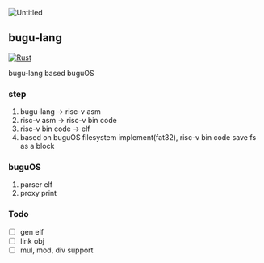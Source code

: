 ![Untitled](https://tva1.sinaimg.cn/large/008i3skNgy1gxnuqh31vyj30cp08nglj.jpg)

## bugu-lang

[![Rust](https://github.com/buhe/bugu-lang/actions/workflows/rust.yml/badge.svg)](https://github.com/buhe/bugu-lang/actions/workflows/rust.yml)

bugu-lang based buguOS

### step
1. bugu-lang -> risc-v asm
2. risc-v asm -> risc-v bin code
3. risc-v bin code -> elf 
4. based on buguOS filesystem implement(fat32), risc-v bin code save fs as a block

### buguOS

1. parser elf
2. proxy print

### Todo
- [ ] gen elf
- [ ] link obj
- [ ] mul, mod, div support
